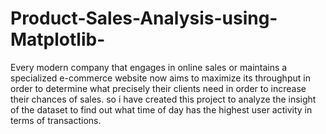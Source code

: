 # Product-Sales-Analysis-using-Matplotlib-
Every modern company that engages in online sales or maintains a specialized e-commerce website now aims to maximize its throughput in order to determine what precisely their clients need in order to increase their chances of sales.
so i have created this project to analyze the insight of the dataset to find out what time of day has the highest user activity in terms of transactions.
